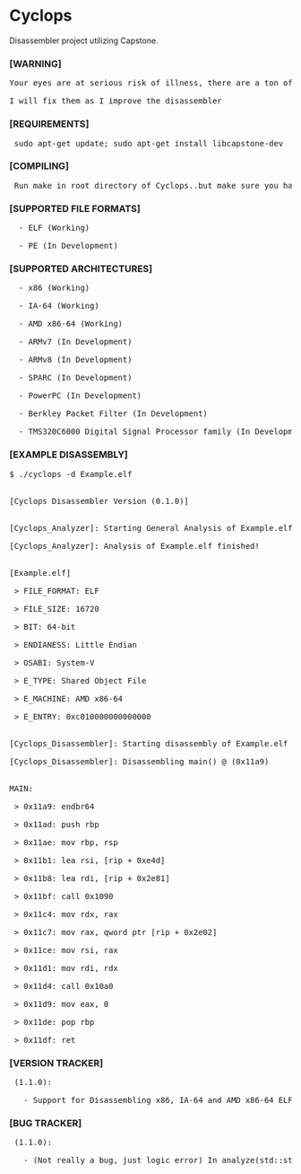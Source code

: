 # Cyclops
Disassembler project utilizing Capstone.<br />
### [WARNING]<br />
<pre>
Your eyes are at serious risk of illness, there are a ton of horrible code practices...<br />
I will fix them as I improve the disassembler
</pre>

### [REQUIREMENTS]<br />
<pre>
 sudo apt-get update; sudo apt-get install libcapstone-dev
</pre>

### [COMPILING]<br />
<pre>
 Run make in root directory of Cyclops..but make sure you have libcapstone-dev installed, see [REQUIREMENTS]
</pre>
 

### [SUPPORTED FILE FORMATS]<br />
<pre>
  - ELF (Working)<br />
  - PE (In Development)
</pre>

### [SUPPORTED ARCHITECTURES]<br />
<pre>
  - x86 (Working)<br />
  - IA-64 (Working)<br />
  - AMD x86-64 (Working)<br />
  - ARMv7 (In Development)<br />
  - ARMv8 (In Development)<br />
  - SPARC (In Development)<br />
  - PowerPC (In Development)<br />
  - Berkley Packet Filter (In Development)<br />
  - TMS320C6000 Digital Signal Processor family (In Development)
</pre>

### [EXAMPLE DISASSEMBLY]<br />
<pre>
$ ./cyclops -d Example.elf<br />

[Cyclops Disassembler Version (0.1.0)]<br />

[Cyclops_Analyzer]: Starting General Analysis of Example.elf<br />
[Cyclops_Analyzer]: Analysis of Example.elf finished!<br />

[Example.elf]<br />
 > FILE_FORMAT: ELF<br />
 > FILE_SIZE: 16720<br />
 > BIT: 64-bit<br />
 > ENDIANESS: Little Endian<br />
 > OSABI: System-V<br />
 > E_TYPE: Shared Object File<br />
 > E_MACHINE: AMD x86-64<br />
 > E_ENTRY: 0xc010000000000000<br />

[Cyclops_Disassembler]: Starting disassembly of Example.elf<br />
[Cyclops_Disassembler]: Disassembling main() @ (0x11a9)<br />

MAIN:<br />
 > 0x11a9: endbr64 <br />
 > 0x11ad: push rbp<br />
 > 0x11ae: mov rbp, rsp<br />
 > 0x11b1: lea rsi, [rip + 0xe4d]<br />
 > 0x11b8: lea rdi, [rip + 0x2e81]<br />
 > 0x11bf: call 0x1090<br />
 > 0x11c4: mov rdx, rax<br />
 > 0x11c7: mov rax, qword ptr [rip + 0x2e02]<br />
 > 0x11ce: mov rsi, rax<br />
 > 0x11d1: mov rdi, rdx<br />
 > 0x11d4: call 0x10a0<br />
 > 0x11d9: mov eax, 0<br />
 > 0x11de: pop rbp<br />
 > 0x11df: ret
</pre>

### [VERSION TRACKER]<br />
<pre>
 (1.1.0):<br />
   - Support for Disassembling x86, IA-64 and AMD x86-64 ELF binaries
</pre>

### [BUG TRACKER]<br />
<pre>
 (1.1.0):<br />
   - (Not really a bug, just logic error) In analyze(std::string fileName) on eEntry set we get our bytes from [FILE] but it is displayed as Big Endian
</pre>

